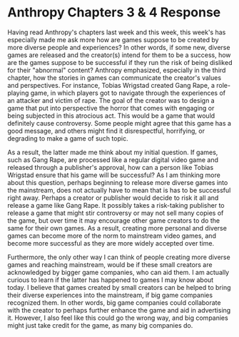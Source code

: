 # Anthropy Chapters 3 & 4 Response

Having read Anthropy's chapters last week and this week, this week's has especially made me ask more how are games suppose to be created by more diverse people and experiences? In other words, if some new, diverse games are released and the creator(s) intend for them to be a success, how are the games suppose to be successful if they run the risk of being disliked for their "abnormal" content? Anthropy emphasized, especially in the third chapter, how the stories in games can communicate the creator's values and perspectives. For instance, Tobias Wrigstad created Gang Rape, a role-playing game, in which players got to navigate through the experiences of an attacker and victim of rape. The goal of the creator was to design a game that put into perspective the horror that comes with engaging or being subjected in this atrocious act. This would be a game that would definitely cause controversy. Some people might agree that this game has a good message, and others might find it disrespectful, horrifying, or degrading to make a game of such topic.

As a result, the latter made me think about my initial question. If games, such as Gang Rape, are processed like a regular digital video game and released through a publisher's approval, how can a person like Tobias Wrigstad ensure that his game will be successful? As I am thinking more about this question, perhaps beginning to release more diverse games into the mainstream, does not actually have to mean that is has to be successful right away. Perhaps a creator or publisher would decide to risk it all and release a game like Gang Rape. It possibly takes a risk-taking publisher to release a game that might stir controversy or may not sell many copies of the game, but over time it may encourage other game creators to do the same for their own games. As a result, creating more personal and diverse games can become more of the norm to mainstream video games, and become more successful as they are more widely accepted over time.

Furthermore, the only other way I can think of people creating more diverse games and reaching mainstream, would be if these small creators are acknowledged by bigger game companies, who can aid them. I am actually curious to learn if the latter has happened to games I may know about today. I believe that games created by small creators can be helped to bring their diverse experiences into the mainstream, if big game companies recognized them. In other words, big game companies could collaborate with the creator to perhaps further enhance the game and aid in advertising it. However, I also feel like this could go the wrong way, and big companies might just take credit for the game, as many big companies do. 
